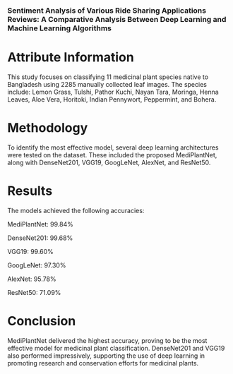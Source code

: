 ### Sentiment Analysis of Various Ride Sharing Applications Reviews: A Comparative Analysis Between Deep Learning and Machine Learning Algorithms


# Attribute Information
This study focuses on classifying 11 medicinal plant species native to Bangladesh using 2285 manually collected leaf images. The species include: Lemon Grass, Tulshi, Pathor Kuchi, Nayan Tara, Moringa, Henna Leaves, Aloe Vera, Horitoki, Indian Pennywort, Peppermint, and Bohera.

# Methodology
To identify the most effective model, several deep learning architectures were tested on the dataset. These included the proposed MediPlantNet, along with DenseNet201, VGG19, GoogLeNet, AlexNet, and ResNet50.

# Results
The models achieved the following accuracies:

MediPlantNet: 99.84%

DenseNet201: 99.68%

VGG19: 99.60%

GoogLeNet: 97.30%

AlexNet: 95.78%

ResNet50: 71.09%

# Conclusion
MediPlantNet delivered the highest accuracy, proving to be the most effective model for medicinal plant classification. DenseNet201 and VGG19 also performed impressively, supporting the use of deep learning in promoting research and conservation efforts for medicinal plants.

